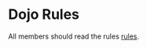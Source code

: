 Dojo Rules
==========

All members should read the rules  [rules](https://github.com/deadlyvipers).
